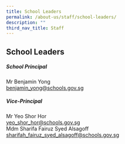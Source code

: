 ```yaml
---
title: School Leaders
permalink: /about-us/staff/school-leaders/
description: ""
third_nav_title: Staff
---
```

## School Leaders
##### **School Principal**
Mr Benjamin Yong<br>
[benjamin_yong@schools.gov.sg](benjamin_yong@schools.gov.sg) 

##### **Vice-Principal**
Mr Yeo Shor Hor <br>
[yeo_shor_hor@schools.gov.sg](yeo_shor_hor@schools.gov.sg) <br>
Mdm Sharifa Fairuz Syed Alsagoff<br>
[sharifah_fairuz_syed_alsagoff@schools.gov.sg](sharifah_fairuz_syed_alsagoff@schools.gov.sg)